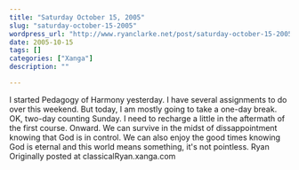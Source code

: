 ```yaml
---
title: "Saturday October 15, 2005"
slug: "saturday-october-15-2005"
wordpress_url: "http://www.ryanclarke.net/post/saturday-october-15-2005/"
date: 2005-10-15
tags: []
categories: ["Xanga"]
description: ""

---
```


I started Pedagogy of Harmony yesterday. I have several assignments to do over this weekend. But today, I am mostly going to take a one-day break. OK, two-day counting Sunday. I need to recharge a little in the aftermath of the first course.
 Onward. We can survive in the midst of dissappointment knowing that God is in control. We can also enjoy the good times knowing God is eternal and this world means something, it's not pointless.
 Ryan
Originally posted at classicalRyan.xanga.com
